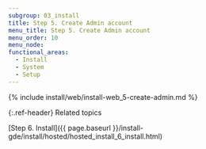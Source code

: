 ```yaml
---
subgroup: 03_install
title: Step 5. Create Admin account
menu_title: Step 5. Create Admin account
menu_order: 10
menu_node:
functional_areas:
  - Install
  - System
  - Setup
---
```


{% include install/web/install-web_5-create-admin.md %}

{:.ref-header}
Related topics

[Step 6. Install]({{ page.baseurl }}/install-gde/install/hosted/hosted_install_6_install.html)
